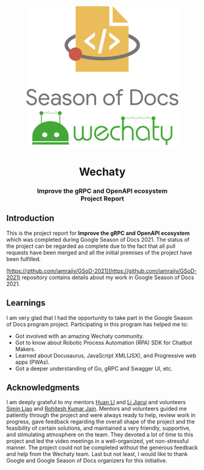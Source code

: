 <div align="center">
<img src="assets/gsod-2021-1.svg" height="auto" width="400" />
<br />
<img src="assets/gsod-2021-2.svg" height="auto" width="400" />
<br />
<h1>Wechaty</h1>
<h3>
Improve the gRPC and OpenAPI ecosystem
<br />
Project Report
</h3>
</div>

## Introduction

This is the project report for **Improve the gRPC and OpenAPI ecosystem** which was completed during Google Season of Docs 2021. The status of the project can be regarded as complete due to the fact that all pull requests have been merged and all the initial premises of the project have been fulfilled.

[https://github.com/iamrajiv/GSoD-2021](https://github.com/iamrajiv/GSoD-2021) repository contains details about my work in Google Season of Docs 2021.

## Learnings

I am very glad that I had the opportunity to take part in the Google Season of Docs program project. Participating in this program has helped me to:

- Got involved with an amazing Wechaty community.
- Got to know about Robotic Process Automation (RPA) SDK for Chatbot Makers.
- Learned about Docusaurus, JavaScript XML(JSX), and Progressive web apps (PWAs).
- Got a deeper understanding of Go, gRPC and Swagger UI, etc.

## Acknowledgments

I am deeply grateful to my mentors [Huan LI](https://github.com/huan) and [Li Jiarui](https://github.com/lijiarui) and volunteers [Simin Liao](https://github.com/proudofsimin) and [Rohitesh Kumar Jain](https://github.com/Rohitesh-Kumar-Jain). Mentors and volunteers guided me patiently through the project and were always ready to help, review work in progress, gave feedback regarding the overall shape of the project and the feasibility of certain solutions, and maintained a very friendly, supportive, and stimulating atmosphere on the team. They devoted a lot of time to this project and led the video meetings in a well-organized, yet non-stressful manner. The project could not be completed without the generous feedback and help from the Wechaty team. Last but not least, I would like to thank Google and Google Season of Docs organizers for this initiative.
